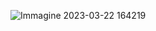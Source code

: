 ![Immagine 2023-03-22 164219](https://user-images.githubusercontent.com/99076537/226964982-4df44bf0-e472-4276-88d5-498c2f8a67f7.png)
